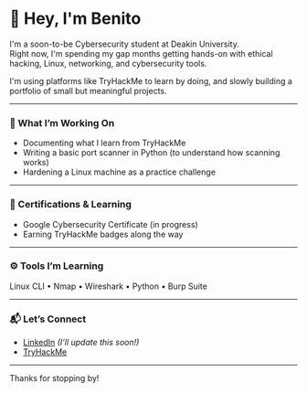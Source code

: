 # 👋 Hey, I'm Benito

I'm a soon-to-be Cybersecurity student at Deakin University.  
Right now, I'm spending my gap months getting hands-on with ethical hacking, Linux, networking, and cybersecurity tools.

I'm using platforms like TryHackMe to learn by doing, and slowly building a portfolio of small but meaningful projects.

---

### 🔧 What I’m Working On
- Documenting what I learn from TryHackMe
- Writing a basic port scanner in Python (to understand how scanning works)
- Hardening a Linux machine as a practice challenge

---

### 📜 Certifications & Learning
- Google Cybersecurity Certificate (in progress)
- Earning TryHackMe badges along the way

---

### ⚙️ Tools I’m Learning
Linux CLI • Nmap • Wireshark • Python • Burp Suite

---

### 📬 Let’s Connect
- [LinkedIn](#) *(I’ll update this soon!)*  
- [TryHackMe](https://tryhackme.com)

---

Thanks for stopping by!

